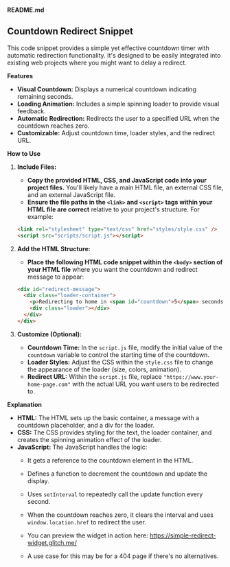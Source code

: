 **README.md**

## Countdown Redirect Snippet

This code snippet provides a simple yet effective countdown timer with automatic redirection functionality. It's designed to be easily integrated into existing web projects where you might want to delay a redirect.

**Features**

- **Visual Countdown:** Displays a numerical countdown indicating remaining seconds.
- **Loading Animation:** Includes a simple spinning loader to provide visual feedback.
- **Automatic Redirection:** Redirects the user to a specified URL when the countdown reaches zero.
- **Customizable:** Adjust countdown time, loader styles, and the redirect URL.

**How to Use**

1. **Include Files:**

   - **Copy the provided HTML, CSS, and JavaScript code into your project files.** You'll likely have a main HTML file, an external CSS file, and an external JavaScript file.
   - **Ensure the file paths in the `<link>` and `<script>` tags within your HTML file are correct** relative to your project's structure. For example:

   ```html
   <link rel="stylesheet" type="text/css" href="styles/style.css" />
   <script src="scripts/script.js"></script>
   ```

2. **Add the HTML Structure:**

   - **Place the following HTML code snippet within the `<body>` section of your HTML file** where you want the countdown and redirect message to appear:

   ```html
   <div id="redirect-message">
     <div class="loader-container">
       <p>Redirecting to home in <span id="countdown">5</span> seconds...</p>
       <div class="loader"></div>
     </div>
   </div>
   ```

3. **Customize (Optional):**

   - **Countdown Time:** In the `script.js` file, modify the initial value of the `countdown` variable to control the starting time of the countdown.
   - **Loader Styles:** Adjust the CSS within the `style.css` file to change the appearance of the loader (size, colors, animation).
   - **Redirect URL:** Within the `script.js` file, replace `"https://www.your-home-page.com"` with the actual URL you want users to be redirected to.

**Explanation**

- **HTML:** The HTML sets up the basic container, a message with a countdown placeholder, and a div for the loader.
- **CSS:** The CSS provides styling for the text, the loader container, and creates the spinning animation effect of the loader.
- **JavaScript:** The JavaScript handles the logic:
  - It gets a reference to the countdown element in the HTML.
  - Defines a function to decrement the countdown and update the display.
  - Uses `setInterval` to repeatedly call the update function every second.
  - When the countdown reaches zero, it clears the interval and uses `window.location.href` to redirect the user.
 
  - You can preview the widget in action here: https://simple-redirect-widget.glitch.me/
  - A use case for this may be for a 404 page if there's no alternatives.
